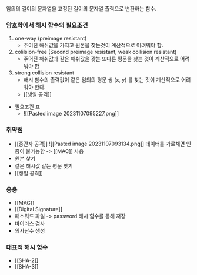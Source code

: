임의의 길이의 문자열을 고정된 길이의 문자열 출력으로 변환하는 함수.

### 암호학에서 해시 함수의 필요조건
1) one-way (preimage resistant)
   - 주어진 해쉬값을 가지고 원본을 찾는것이 계산적으로 어려워야 함.
2) colilsion-free (Second preimage resistant, weak collision resistant)
   - 주어진 해쉬값과 같은 해쉬값을 갖는 또다른 평문을 찾는 것이 계산적으로 어려워야 함
 3) strong collision resistant
    - 해시 함수의 출력값이 같은 임의의 평문 쌍 (x, y) 를 찾는 것이 계산적으로 어려워야 한다.
    - [[생일 공격]]
- 필요조건 표
  - ![[Pasted image 20231107095227.png]]
### 취약점
- [[중간자 공격]]
  ![[Pasted image 20231107093134.png]]
  데이터를 가로채면 인증이 불가능함 -> [[MAC]] 사용
- 원본 찾기
- 같은 해시값 같는 평문 찾기
- [[생일 공격]]

### 응용
- [[MAC]]
- [[Digital Signature]]
- 패스워드 파일 -> password 해시 함수를 통해 저장
- 바이러스 검사
- 의사난수 생성

### 대표적 해시 함수
- [[SHA-2]]
- [[SHA-3]]
